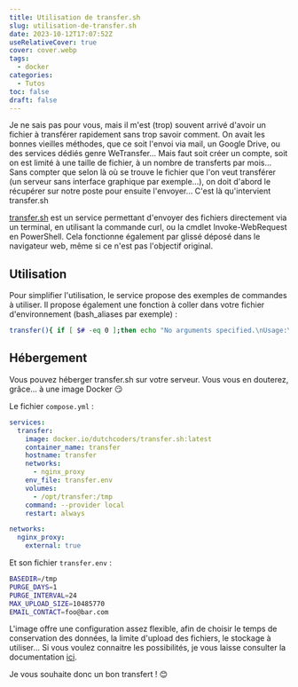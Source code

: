```yaml
---
title: Utilisation de transfer.sh
slug: utilisation-de-transfer.sh
date: 2023-10-12T17:07:52Z
useRelativeCover: true
cover: cover.webp
tags:
  - docker
categories:
  - Tutos
toc: false
draft: false
---
```


Je ne sais pas pour vous, mais il m'est (trop) souvent arrivé d'avoir un fichier à transférer rapidement sans trop savoir comment. On avait les bonnes vieilles méthodes, que ce soit l'envoi via mail, un Google Drive, ou des services dédiés genre WeTransfer... Mais faut soit créer un compte, soit on est limité à une taille de fichier, à un nombre de transferts par mois... Sans compter que selon là où se trouve le fichier que l'on veut transférer (un serveur sans interface graphique par exemple...), on doit d'abord le récupérer sur notre poste pour ensuite l'envoyer... C'est là qu'intervient transfer.sh

[transfer.sh](https://transfer.sh/) est un service permettant d'envoyer des fichiers directement via un terminal, en utilisant la commande curl, ou la cmdlet Invoke-WebRequest en PowerShell. Cela fonctionne également par glissé déposé dans le navigateur web, même si ce n'est pas l'objectif original.

## Utilisation

Pour simplifier l'utilisation, le service propose des exemples de commandes à utiliser. Il propose également une fonction à coller dans votre fichier d'environnement (bash_aliases par exemple) :

```bash
transfer(){ if [ $# -eq 0 ];then echo "No arguments specified.\nUsage:\n transfer <file|directory>\n ... | transfer <file_name>">&2;return 1;fi;if tty -s;then file="$1";file_name=$(basename "$file");if [ ! -e "$file" ];then echo "$file: No such file or directory">&2;return 1;fi;if [ -d "$file" ];then file_name="$file_name.zip" ,;(cd "$file"&&zip -r -q - .)|curl --progress-bar --upload-file "-" "https://transfer.sh/$file_name"|tee /dev/null,;else cat "$file"|curl --progress-bar --upload-file "-" "https://transfer.sh/$file_name"|tee /dev/null;fi;else file_name=$1;curl --progress-bar --upload-file "-" "https://transfer.sh/$file_name"|tee /dev/null;fi;}
```

## Hébergement

Vous pouvez héberger transfer.sh sur votre serveur. Vous vous en douterez, grâce... à une image Docker :smirk:

Le fichier `compose.yml` :

```yml
services:
  transfer:
    image: docker.io/dutchcoders/transfer.sh:latest
    container_name: transfer
    hostname: transfer
    networks:
      - nginx_proxy
    env_file: transfer.env
    volumes:
      - /opt/transfer:/tmp
    command: --provider local
    restart: always

networks:
  nginx_proxy:
    external: true
```

Et son fichier `transfer.env` :


```bash
BASEDIR=/tmp
PURGE_DAYS=1
PURGE_INTERVAL=24
MAX_UPLOAD_SIZE=10485770
EMAIL_CONTACT=foo@bar.com
```

L'image offre une configuration assez flexible, afin de choisir le temps de conservation des données, la limite d'upload des fichiers, le stockage à utiliser... Si vous voulez connaitre les possibilités, je vous laisse consulter la documentation [ici](https://github.com/dutchcoders/transfer.sh).

Je vous souhaite donc un bon transfert ! :blush:
